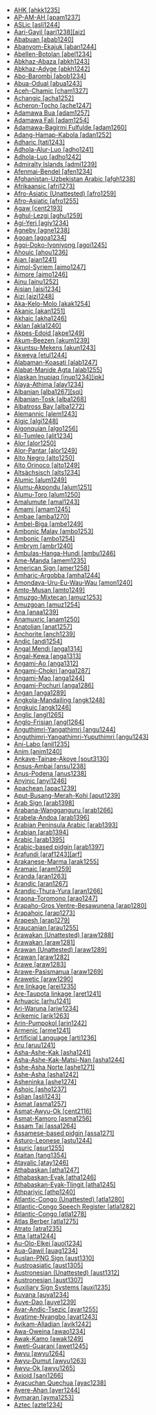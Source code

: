 - [AHK [ahkk1235]](tree/sout2845/ahkk1235/md.ini)
- [AP-AM-AH [apam1237]](tree/quec1387/quec1386/cent2141/apam1237/md.ini)
- [ASLic [asli1244]](tree/sign1238/deaf1237/lsfi1234/asli1244/md.ini)
- [Aari-Gayil [aari1238][aiz]](tree/sout2845/ahkk1235/aari1238/md.ini)
- [Ababuan [abab1240]](tree/atla1278/volt1241/benu1247/bant1294/sout3152/narr1281/abab1240/md.ini)
- [Abanyom-Ekajuk [aban1244]](tree/atla1278/volt1241/benu1247/bant1294/sout3152/ekoi1237/ekoi1236/ejag1240/bako1254/aban1244/md.ini)
- [Abellen-Botolan [abel1234]](tree/aust1307/mala1545/cent2080/samb1319/abel1234/md.ini)
- [Abkhaz-Abaza [abkh1243]](tree/abkh1242/abkh1243/md.ini)
- [Abkhaz-Adyge [abkh1242]](tree/abkh1242/md.ini)
- [Abo-Barombi [abob1234]](tree/atla1278/volt1241/benu1247/bant1294/sout3152/narr1281/bant1295/basa1283/abob1234/md.ini)
- [Abua-Odual [abua1243]](tree/atla1278/volt1241/benu1247/delt1251/cent2028/abua1243/md.ini)
- [Aceh-Chamic [cham1327]](tree/aust1307/mala1545/mala1536/nort3170/cham1327/md.ini)
- [Achangic [acha1252]](tree/sino1245/burm1265/lolo1265/burm1266/nort2720/high1273/acha1252/md.ini)
- [Acheron-Tocho [ache1247]](tree/narr1279/bura1298/ache1247/md.ini)
- [Adamawa Bua [adam1257]](tree/atla1278/volt1241/nort3149/buak1234/adam1257/md.ini)
- [Adamawa Fali [adam1254]](tree/atla1278/volt1241/unun9902/adam1254/md.ini)
- [Adamawa-Bagirmi Fulfulde [adam1260]](tree/atla1278/nort3146/peul1234/fula1264/fula1265/adam1260/md.ini)
- [Adang-Hamap-Kabola [adan1252]](tree/timo1261/alor1249/alor1250/west2787/stra1245/adan1252/md.ini)
- [Adharic [tati1243]](tree/indo1319/indo1320/iran1269/cent2317/cent2318/nort3177/tati1243/md.ini)
- [Adhola-Alur-Luo [adho1241]](tree/nilo1247/west2493/luob1235/sout2831/adho1241/md.ini)
- [Adhola-Luo [adho1242]](tree/nilo1247/west2493/luob1235/sout2831/adho1241/adho1242/md.ini)
- [Admiralty Islands [admi1239]](tree/aust1307/mala1545/cent2237/east2712/ocea1241/admi1239/md.ini)
- [Afenmai-Bendel [afen1234]](tree/atla1278/volt1241/benu1247/akpe1249/edoi1239/nort3182/afen1234/md.ini)
- [Afghanistan-Uzbekistan Arabic [afgh1238]](tree/afro1255/semi1276/west2786/cent2236/arab1394/arab1395/east2729/afgh1238/md.ini)
- [Afrikaansic [afri1273]](tree/indo1319/germ1287/nort3152/west2793/macr1270/midd1347/mode1257/glob1241/afri1273/md.ini)
- [Afro-Asiatic (Unattested) [afro1259]](tree/unat1236/afro1259/md.ini)
- [Afro-Asiatic [afro1255]](tree/afro1255/md.ini)
- [Agaw [cent2193]](tree/afro1255/cush1243/cent2193/md.ini)
- [Aghul-Lezgi [aghu1259]](tree/nakh1245/dagh1238/lezg1248/nucl1321/east2790/east2367/aghu1259/md.ini)
- [Agi-Yeri [agiy1234]](tree/nucl1708/west2788/agiy1234/md.ini)
- [Agneby [agne1238]](tree/atla1278/volt1241/kwav1236/nyoa1234/agne1238/md.ini)
- [Agoan [agoa1234]](tree/lowe1437/ramu1234/agoa1234/md.ini)
- [Agoi-Doko-Iyoniyong [agoi1245]](tree/atla1278/volt1241/benu1247/delt1251/uppe1418/agoi1245/md.ini)
- [Ahouic [ahou1236]](tree/taik1256/kada1291/sout3143/west2798/gela1265/nort3188/ahou1236/md.ini)
- [Aian [aian1241]](tree/lowe1437/ramu1234/aian1241/md.ini)
- [Aimol-Syriem [aimo1247]](tree/sino1245/kuki1245/kuki1246/oldk1252/aimo1247/md.ini)
- [Aimore [aimo1246]](tree/nucl1710/aimo1246/md.ini)
- [Ainu [ainu1252]](tree/ainu1252/md.ini)
- [Aisian [aisi1234]](tree/nucl1709/mada1298/kala1403/sout3148/soge1235/east2767/aisi1234/md.ini)
- [Aizi [aizi1248]](tree/atla1278/volt1241/krua1234/aizi1248/md.ini)
- [Aka-Kelo-Molo [akak1254]](tree/east2386/akak1254/md.ini)
- [Akanic [akan1251]](tree/atla1278/volt1241/kwav1236/nyoa1234/poto1254/tano1248/cent2262/akan1251/md.ini)
- [Akhaic [akha1246]](tree/sino1245/burm1265/lolo1265/lolo1267/hani1249/biso1244/hani1250/haya1251/akha1246/md.ini)
- [Aklan [akla1240]](tree/aust1307/mala1545/grea1284/cent2246/bisa1268/west2820/akla1240/md.ini)
- [Akpes-Edoid [akpe1249]](tree/atla1278/volt1241/benu1247/akpe1249/md.ini)
- [Akum-Beezen [akum1239]](tree/atla1278/volt1241/benu1247/benu1248/yuku1244/akum1239/md.ini)
- [Akuntsu-Mekens [akun1243]](tree/tupi1275/tupa1251/nucl1716/akun1243/md.ini)
- [Akweya [etul1244]](tree/atla1278/volt1241/benu1247/idom1262/etul1244/md.ini)
- [Alabaman-Koasati [alab1247]](tree/musk1252/alab1247/md.ini)
- [Alabat-Manide Agta [alab1255]](tree/aust1307/mala1545/grea1284/cent2246/alab1255/md.ini)
- [Alaskan Inupiaq [inup1234][ipk]](tree/eski1264/eski1265/inui1246/inup1234/md.ini)
- [Alaya-Athima [alay1234]](tree/pama1250/pama1251/alay1234/md.ini)
- [Albanian [alba1267][sqi]](tree/indo1319/alba1267/md.ini)
- [Albanian-Tosk [alba1268]](tree/indo1319/alba1267/alba1268/md.ini)
- [Albatross Bay [alba1272]](tree/pama1250/pama1251/nort2758/alba1272/md.ini)
- [Alemannic [alem1243]](tree/indo1319/germ1287/nort3152/west2793/high1289/high1286/midd1349/mode1258/alem1243/md.ini)
- [Algic [algi1248]](tree/algi1248/md.ini)
- [Algonquian [algo1256]](tree/algi1248/algo1256/md.ini)
- [Ali-Tumleo [alit1234]](tree/aust1307/mala1545/cent2237/east2712/ocea1241/west2818/nort3206/scho1242/siau1243/siss1244/alit1234/md.ini)
- [Alor [alor1250]](tree/timo1261/alor1249/alor1250/md.ini)
- [Alor-Pantar [alor1249]](tree/timo1261/alor1249/md.ini)
- [Alto Negro [alto1250]](tree/araw1281/nort2990/inla1264/alto1250/md.ini)
- [Alto Orinoco [alto1249]](tree/araw1281/nort2990/alto1249/md.ini)
- [Altsächsisch [alts1234]](tree/indo1319/germ1287/nort3152/west2793/nort3175/alts1234/md.ini)
- [Alumic [alum1249]](tree/atla1278/volt1241/benu1247/benu1248/alum1249/md.ini)
- [Alumu-Akpondu [alum1251]](tree/atla1278/volt1241/benu1247/benu1248/alum1249/alum1250/alum1251/md.ini)
- [Alumu-Toro [alum1250]](tree/atla1278/volt1241/benu1247/benu1248/alum1249/alum1250/md.ini)
- [Amalumute [amal1243]](tree/aust1307/mala1545/cent2237/cent2245/cent2254/east2466/nunu1252/thre1238/amal1243/md.ini)
- [Amami [amam1245]](tree/japo1237/ryuk1243/nort3255/amam1245/md.ini)
- [Ambae [amba1270]](tree/aust1307/mala1545/cent2237/east2712/ocea1241/nort3195/nort3205/amba1270/md.ini)
- [Ambel-Biga [ambe1249]](tree/aust1307/mala1545/cent2237/east2712/sout2850/sout3229/raja1255/ambe1249/md.ini)
- [Ambonic Malay [ambo1253]](tree/aust1307/mala1545/mala1536/nort3170/mala1538/vehi1234/east2743/ambo1253/md.ini)
- [Ambonic [ambo1254]](tree/aust1307/mala1545/cent2237/cent2245/cent2254/east2466/nunu1252/piru1243/east2752/sole1243/sera1270/ambo1254/md.ini)
- [Ambrym [ambr1240]](tree/aust1307/mala1545/cent2237/east2712/ocea1241/nort3195/cent2269/ambr1240/md.ini)
- [Ambulas-Hanga-Hundi [ambu1246]](tree/nduu1242/nucl1642/ambu1246/md.ini)
- [Ame-Manda [amem1235]](tree/west2434/waga1259/amem1235/md.ini)
- [American Sign [amer1258]](tree/sign1238/deaf1237/lsfi1234/asli1244/amer1258/md.ini)
- [Amharic-Argobba [amha1244]](tree/afro1255/semi1276/west2786/ethi1244/sout3078/tran1288/amha1244/md.ini)
- [Amondava-Uru-Eu-Wau-Wau [amon1240]](tree/tupi1275/mawe1252/awet1245/tupi1276/tupi1280/kawa1293/amon1240/md.ini)
- [Amto-Musan [amto1249]](tree/amto1249/md.ini)
- [Amuzgo-Mixtecan [amuz1253]](tree/otom1299/east2557/amuz1253/md.ini)
- [Amuzgoan [amuz1254]](tree/otom1299/east2557/amuz1253/amuz1254/md.ini)
- [Ana [anaa1239]](tree/khoe1240/khoe1241/nonk1236/west2506/naro1248/anaa1239/md.ini)
- [Anamuxric [anam1250]](tree/nucl1709/mada1298/kala1403/sout3148/osum1243/pomo1272/anam1250/md.ini)
- [Anatolian [anat1257]](tree/indo1319/anat1257/md.ini)
- [Anchorite [anch1239]](tree/aust1307/mala1545/cent2237/east2712/ocea1241/admi1239/west2532/anch1239/md.ini)
- [Andic [andi1254]](tree/nakh1245/dagh1238/avar1255/andi1254/md.ini)
- [Angal Mendi [anga1314]](tree/nucl1709/enga1254/kewa1249/anga1291/anga1313/anga1314/md.ini)
- [Angal-Kewa [anga1313]](tree/nucl1709/enga1254/kewa1249/anga1291/anga1313/md.ini)
- [Angami-Ao [anga1312]](tree/sino1245/kuki1245/naga1409/anga1312/md.ini)
- [Angami-Chokri [anga1287]](tree/sino1245/kuki1245/naga1409/anga1312/anga1286/anga1244/anga1287/md.ini)
- [Angami-Mao [anga1244]](tree/sino1245/kuki1245/naga1409/anga1312/anga1286/anga1244/md.ini)
- [Angami-Pochuri [anga1286]](tree/sino1245/kuki1245/naga1409/anga1312/anga1286/md.ini)
- [Angan [anga1289]](tree/anga1289/md.ini)
- [Angkola-Mandailing [angk1248]](tree/aust1307/mala1545/nort2829/toba1265/sout3166/sout2849/angk1248/md.ini)
- [Angkuic [angk1246]](tree/aust1305/khas1273/pala1352/east2331/angk1246/md.ini)
- [Anglic [angl1265]](tree/indo1319/germ1287/nort3152/west2793/nort3175/angl1264/angl1265/md.ini)
- [Anglo-Frisian [angl1264]](tree/indo1319/germ1287/nort3152/west2793/nort3175/angl1264/md.ini)
- [Anguthimri-Yangathimri [angu1244]](tree/pama1250/pama1251/nort2758/alba1272/angu1243/angu1244/md.ini)
- [Anguthimri-Yangathimri-Yuputhimri [angu1243]](tree/pama1250/pama1251/nort2758/alba1272/angu1243/md.ini)
- [Ani-Labo [anil1235]](tree/sino1245/burm1265/lolo1265/lolo1267/nili1235/sout3212/high1272/phow1235/anil1235/md.ini)
- [Anim [anim1240]](tree/anim1240/md.ini)
- [Ankave-Tainae-Akoye [sout3130]](tree/anga1289/nucl1763/sout3130/md.ini)
- [Ansus-Ambai [ansu1238]](tree/aust1307/mala1545/cent2237/east2712/sout2850/sout3229/cend1238/yape1249/cent2277/ansu1238/md.ini)
- [Anus-Podena [anus1238]](tree/aust1307/mala1545/cent2237/east2712/ocea1241/west2818/nort3206/sarm1241/sarm1242/anus1238/md.ini)
- [Anyinic [anyi1246]](tree/atla1278/volt1241/kwav1236/nyoa1234/poto1254/tano1248/cent2262/biaa1238/nort2767/anyi1246/md.ini)
- [Apachean [apac1239]](tree/atha1245/atha1246/atha1247/apac1239/md.ini)
- [Aput-Busang-Merah-Kohi [aput1239]](tree/aust1307/mala1545/nort3253/sara1342/puna1279/puna1280/aput1239/md.ini)
- [Arab Sign [arab1398]](tree/sign1238/deaf1237/arab1398/md.ini)
- [Arabana-Wangganguru [arab1266]](tree/pama1250/karn1253/palk1239/arab1266/md.ini)
- [Arabela-Andoa [arab1396]](tree/zapa1251/iqui1244/arab1396/md.ini)
- [Arabian Peninsula Arabic [arab1393]](tree/afro1255/semi1276/west2786/cent2236/arab1394/arab1395/arab1393/md.ini)
- [Arabian [arab1394]](tree/afro1255/semi1276/west2786/cent2236/arab1394/md.ini)
- [Arabic [arab1395]](tree/afro1255/semi1276/west2786/cent2236/arab1394/arab1395/md.ini)
- [Arabic-based pidgin [arab1397]](tree/pidg1258/arab1397/md.ini)
- [Arafundi [araf1243][arf]](tree/araf1243/md.ini)
- [Arakanese-Marma [arak1255]](tree/sino1245/burm1265/lolo1265/burm1266/sout3159/nucl1730/arak1255/md.ini)
- [Aramaic [aram1259]](tree/afro1255/semi1276/west2786/cent2236/nort3165/aram1259/md.ini)
- [Aranda [aran1263]](tree/pama1250/aran1266/aran1267/aran1263/md.ini)
- [Arandic [aran1267]](tree/pama1250/aran1266/aran1267/md.ini)
- [Arandic-Thura-Yura [aran1266]](tree/pama1250/aran1266/md.ini)
- [Araona-Toromono [arao1247]](tree/pano1259/taca1255/taka1267/taka1268/arao1247/md.ini)
- [Arapaho-Gros Ventre-Besawunena [arap1280]](tree/algi1248/algo1256/arap1273/arap1280/md.ini)
- [Arapahoic [arap1273]](tree/algi1248/algo1256/arap1273/md.ini)
- [Arapesh [arap1279]](tree/nucl1708/komb1276/arap1279/md.ini)
- [Araucanian [arau1255]](tree/arau1255/md.ini)
- [Arawakan (Unattested) [araw1288]](tree/unat1236/araw1288/md.ini)
- [Arawakan [araw1281]](tree/araw1281/md.ini)
- [Arawan (Unattested) [araw1289]](tree/unat1236/araw1289/md.ini)
- [Arawan [araw1282]](tree/araw1282/md.ini)
- [Arawe [araw1283]](tree/aust1307/mala1545/cent2237/east2712/ocea1241/west2818/nort3206/nger1241/viti1243/sout2874/araw1269/araw1283/md.ini)
- [Arawe-Pasismanua [araw1269]](tree/aust1307/mala1545/cent2237/east2712/ocea1241/west2818/nort3206/nger1241/viti1243/sout2874/araw1269/md.ini)
- [Arawetic [araw1290]](tree/tupi1275/mawe1252/awet1245/tupi1276/subg1264/araw1290/md.ini)
- [Are linkage [arei1235]](tree/aust1307/mala1545/cent2237/east2712/ocea1241/west2818/papu1253/nucl1744/nort2848/aret1241/arei1235/md.ini)
- [Are-Taupota linkage [aret1241]](tree/aust1307/mala1545/cent2237/east2712/ocea1241/west2818/papu1253/nucl1744/nort2848/aret1241/md.ini)
- [Arhuacic [arhu1241]](tree/chib1249/core1252/magd1236/nort3000/arhu1241/md.ini)
- [Ari-Waruna [ariw1234]](tree/suki1244/gogo1264/ariw1234/md.ini)
- [Arikemic [arik1263]](tree/tupi1275/arik1263/md.ini)
- [Arin-Pumpokol [arin1242]](tree/yeni1252/sout2751/arin1242/md.ini)
- [Armenic [arme1241]](tree/indo1319/arme1241/md.ini)
- [Artificial Language [arti1236]](tree/arti1236/md.ini)
- [Aru [aruu1241]](tree/aust1307/mala1545/cent2237/cent2245/aruu1241/md.ini)
- [Asha-Ashe-Kak [asha1241]](tree/araw1281/sout3131/prea1240/asha1244/asha1241/md.ini)
- [Asha-Ashe-Kak-Matsi-Nan [asha1244]](tree/araw1281/sout3131/prea1240/asha1244/md.ini)
- [Ashe-Asha Norte [ashe1271]](tree/araw1281/sout3131/prea1240/asha1244/asha1241/asha1242/ashe1271/md.ini)
- [Ashe-Asha [asha1242]](tree/araw1281/sout3131/prea1240/asha1244/asha1241/asha1242/md.ini)
- [Asheninka [ashe1274]](tree/araw1281/sout3131/prea1240/asha1244/asha1241/asha1242/ashe1274/md.ini)
- [Ashoic [asho1237]](tree/sino1245/kuki1245/kuki1246/peri1260/sout3160/asho1237/md.ini)
- [Aslian [asli1243]](tree/aust1305/asli1243/md.ini)
- [Asmat [asma1257]](tree/nucl1709/cent2116/asma1256/asma1257/md.ini)
- [Asmat-Awyu-Ok [cent2116]](tree/nucl1709/cent2116/md.ini)
- [Asmat-Kamoro [asma1256]](tree/nucl1709/cent2116/asma1256/md.ini)
- [Assam Tai [assa1264]](tree/taik1256/kamt1241/daic1237/cent2251/wenm1239/sapa1255/sout3184/sout2743/shan1276/assa1264/md.ini)
- [Assamese-based pidgin [assa1271]](tree/pidg1258/assa1271/md.ini)
- [Asturo-Leonese [astu1244]](tree/indo1319/ital1284/lati1262/lati1263/impe1234/roma1334/ital1285/west2813/shif1234/sout3183/west2838/astu1244/md.ini)
- [Asuric [asur1255]](tree/aust1305/mund1335/nort3151/kher1245/mund1336/asur1255/md.ini)
- [Ataitan [tang1354]](tree/lowe1437/ramu1234/goam1234/tang1354/md.ini)
- [Atayalic [atay1246]](tree/aust1307/atay1246/md.ini)
- [Athabaskan [atha1247]](tree/atha1245/atha1246/atha1247/md.ini)
- [Athabaskan-Eyak [atha1246]](tree/atha1245/atha1246/md.ini)
- [Athabaskan-Eyak-Tlingit [atha1245]](tree/atha1245/md.ini)
- [Athpariyic [athp1240]](tree/sino1245/hima1249/maha1306/kira1253/east2719/grea1285/athp1240/md.ini)
- [Atlantic-Congo (Unattested) [atla1280]](tree/unat1236/atla1280/md.ini)
- [Atlantic-Congo Speech Register [atla1282]](tree/spee1234/atla1282/md.ini)
- [Atlantic-Congo [atla1278]](tree/atla1278/md.ini)
- [Atlas Berber [atla1275]](tree/afro1255/berb1260/kaby1244/atla1275/md.ini)
- [Atrato [atra1235]](tree/choc1280/embe1258/atra1235/md.ini)
- [Atta [atta1244]](tree/aust1307/mala1545/nort3238/caga1241/iban1268/atta1244/md.ini)
- [Au-Olo-Elkei [auol1234]](tree/nucl1708/auol1234/md.ini)
- [Aua-Gawil [auag1234]](tree/nucl1709/cent2120/hage1248/auag1234/md.ini)
- [Auslan-PNG Sign [aust1310]](tree/sign1238/deaf1237/bsli1234/banz1243/aust1310/md.ini)
- [Austroasiatic [aust1305]](tree/aust1305/md.ini)
- [Austronesian (Unattested) [aust1312]](tree/unat1236/aust1312/md.ini)
- [Austronesian [aust1307]](tree/aust1307/md.ini)
- [Auxiliary Sign Systems [auxi1235]](tree/sign1238/auxi1235/md.ini)
- [Auyana [auya1234]](tree/nucl1709/kain1273/kain1274/gauw1235/auya1234/md.ini)
- [Auye-Dao [auye1239]](tree/nucl1709/pani1259/auye1239/md.ini)
- [Avar-Andic-Tsezic [avar1255]](tree/nakh1245/dagh1238/avar1255/md.ini)
- [Avatime-Nyangbo [avat1243]](tree/atla1278/volt1241/kwav1236/kato1245/avat1243/md.ini)
- [Avikam-Alladian [avik1242]](tree/atla1278/volt1241/kwav1236/nyoa1234/avik1242/md.ini)
- [Awa-Oweina [awao1234]](tree/nucl1709/kain1273/kain1274/gauw1235/awao1234/md.ini)
- [Awak-Kamo [awak1249]](tree/atla1278/volt1241/nort3149/gura1261/cent2243/waja1258/tula1250/tula1251/awak1249/md.ini)
- [Aweti-Guarani [awet1245]](tree/tupi1275/mawe1252/awet1245/md.ini)
- [Awyu [awyu1264]](tree/nucl1709/cent2116/awyu1265/grea1275/awyu1263/awyu1264/md.ini)
- [Awyu-Dumut [awyu1263]](tree/nucl1709/cent2116/awyu1265/grea1275/awyu1263/md.ini)
- [Awyu-Ok [awyu1265]](tree/nucl1709/cent2116/awyu1265/md.ini)
- [Axioid [sani1266]](tree/sino1245/burm1265/lolo1265/lolo1267/nili1235/sout3212/sani1266/md.ini)
- [Ayacuchan Quechua [ayac1238]](tree/quec1387/quec1388/quec1389/ayac1238/md.ini)
- [Ayere-Ahan [ayer1244]](tree/atla1278/volt1241/benu1247/defo1239/ayer1244/md.ini)
- [Aymaran [ayma1253]](tree/ayma1253/md.ini)
- [Aztec [azte1234]](tree/utoa1244/sout3136/cora1261/azte1234/md.ini)
